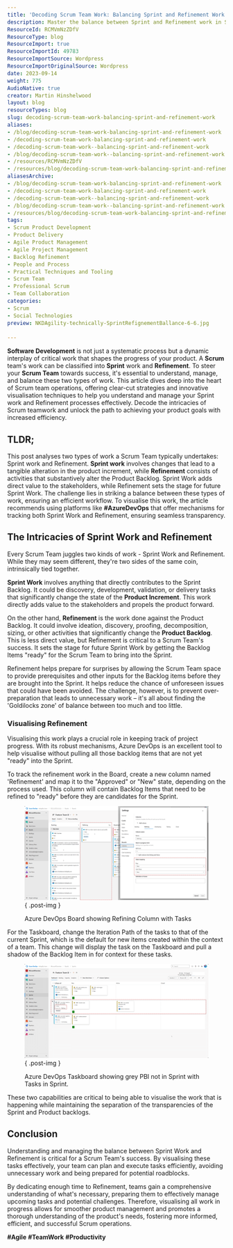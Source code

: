 ```yaml
---
title: 'Decoding Scrum Team Work: Balancing Sprint and Refinement Work'
description: Master the balance between Sprint and Refinement work in Scrum. Discover strategies to enhance team efficiency and achieve your product goals effectively.
ResourceId: RCMVmNzZDfV
ResourceType: blog
ResourceImport: true
ResourceImportId: 49783
ResourceImportSource: Wordpress
ResourceImportOriginalSource: Wordpress
date: 2023-09-14
weight: 775
AudioNative: true
creator: Martin Hinshelwood
layout: blog
resourceTypes: blog
slug: decoding-scrum-team-work-balancing-sprint-and-refinement-work
aliases:
- /blog/decoding-scrum-team-work-balancing-sprint-and-refinement-work
- /decoding-scrum-team-work-balancing-sprint-and-refinement-work
- /decoding-scrum-team-work--balancing-sprint-and-refinement-work
- /blog/decoding-scrum-team-work--balancing-sprint-and-refinement-work
- /resources/RCMVmNzZDfV
- /resources/blog/decoding-scrum-team-work-balancing-sprint-and-refinement-work
aliasesArchive:
- /blog/decoding-scrum-team-work-balancing-sprint-and-refinement-work
- /decoding-scrum-team-work-balancing-sprint-and-refinement-work
- /decoding-scrum-team-work--balancing-sprint-and-refinement-work
- /blog/decoding-scrum-team-work--balancing-sprint-and-refinement-work
- /resources/blog/decoding-scrum-team-work-balancing-sprint-and-refinement-work
tags:
- Scrum Product Development
- Product Delivery
- Agile Product Management
- Agile Project Management
- Backlog Refinement
- People and Process
- Practical Techniques and Tooling
- Scrum Team
- Professional Scrum
- Team Collaboration
categories:
- Scrum
- Social Technologies
preview: NKDAgility-technically-SprintRefignementBallance-6-6.jpg

---
```

**Software Development** is not just a systematic process but a dynamic interplay of critical work that shapes the progress of your product. A **Scrum** team's work can be classified into **Sprint** work and **Refinement**. To steer your **Scrum Team** towards success, it's essential to understand, manage, and balance these two types of work. This article dives deep into the heart of Scrum team operations, offering clear-cut strategies and innovative visualisation techniques to help you understand and manage your Sprint work and Refinement processes effectively. Decode the intricacies of Scrum teamwork and unlock the path to achieving your product goals with increased efficiency.

## TLDR;

This post analyses two types of work a Scrum Team typically undertakes: Sprint work and Refinement. **Sprint work** involves changes that lead to a tangible alteration in the product increment, while **Refinement** consists of activities that substantively alter the Product Backlog. Sprint Work adds direct value to the stakeholders, while Refinement sets the stage for future Sprint Work. The challenge lies in striking a balance between these types of work, ensuring an efficient workflow. To visualise this work, the article recommends using platforms like **#AzureDevOps** that offer mechanisms for tracking both Sprint Work and Refinement, ensuring seamless transparency.

## The Intricacies of Sprint Work and Refinement

Every Scrum Team juggles two kinds of work - Sprint Work and Refinement. While they may seem different, they're two sides of the same coin, intrinsically tied together.

**Sprint Work** involves anything that directly contributes to the Sprint Backlog. It could be discovery, development, validation, or delivery tasks that significantly change the state of the **Product Increment**. This work directly adds value to the stakeholders and propels the product forward.

On the other hand, **Refinement** is the work done against the Product Backlog. It could involve ideation, discovery, proofing, decomposition, sizing, or other activities that significantly change the **Product Backlog**. This is less direct value, but Refinement is critical to a Scrum Team's success. It sets the stage for future Sprint Work by getting the Backlog Items "ready" for the Scrum Team to bring into the Sprint.

Refinement helps prepare for surprises by allowing the Scrum Team space to provide prerequisites and other inputs for the Backlog items before they are brought into the Sprint. It helps reduce the chance of unforeseen issues that could have been avoided. The challenge, however, is to prevent over-preparation that leads to unnecessary work – it's all about finding the 'Goldilocks zone' of balance between too much and too little.

### Visualising Refinement

Visualising this work plays a crucial role in keeping track of project progress. With its robust mechanisms, Azure DevOps is an excellent tool to help visualise without pulling all those backlog items that are not yet "ready" into the Sprint.

To track the refinement work in the Board, create a new column named 'Refinement' and map it to the "Approved" or "New" state, depending on the process used. This column will contain Backlog Items that need to be refined to "ready" before they are candidates for the Sprint.

<figure>

![](images/image-1-1280x653-1-1.png)
{ .post-img }

<figcaption>

Azure DevOps Board showing Refining Column with Tasks

</figcaption>

</figure>

For the Taskboard, change the Iteration Path of the tasks to that of the current Sprint, which is the default for new items created within the context of a team. This change will display the task on the Taskboard and pull a shadow of the Backlog Item in for context for these tasks.

<figure>

![](images/image-1280x652-3-3.png)
{ .post-img }

<figcaption>

Azure DevOps Taskboard showing grey PBI not in Sprint with Tasks in Sprint.

</figcaption>

</figure>

These two capabilities are critical to being able to visualise the work that is happening while maintaining the separation of the transparencies of the Sprint and Product backlogs.

## Conclusion

Understanding and managing the balance between Sprint Work and Refinement is critical for a Scrum Team's success. By visualising these tasks effectively, your team can plan and execute tasks efficiently, avoiding unnecessary work and being prepared for potential roadblocks.

By dedicating enough time to Refinement, teams gain a comprehensive understanding of what's necessary, preparing them to effectively manage upcoming tasks and potential challenges. Therefore, visualising all work in progress allows for smoother product management and promotes a thorough understanding of the product's needs, fostering more informed, efficient, and successful Scrum operations.

**#Agile** **#TeamWork** **#Productivity**
